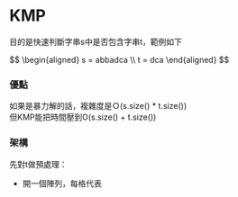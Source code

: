 # KMP
目的是快速判斷字串s中是否包含字串t，範例如下 

<p align="left">
$$ 
\begin{aligned}
s = abbadca \\
t = dca
\end{aligned}
$$
</p>

### 優點
如果是暴力解的話，複雜度是Ｏ(s.size() * t.size()) <br>
但KMP能把時間壓到O(s.size() + t.size()) <br>

### 架構

先對t做預處理：
- 開一個陣列，每格代表
